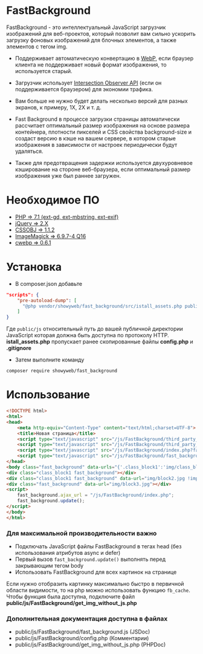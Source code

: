 # FastBackground
FastBackground - это интеллектуальный JavaScript загрузчик изображений для веб-проектов, который позволит вам сильно ускорить загрузку фоновых изображений для блочных элементов, а также элементов с тегом img. 
- Поддерживает автоматическую конвертацию в [WebP](https://developers.google.com/speed/webp/), если браузер клиента не поддерживает новый формат изображения, то используется старый.

- Загрузчик использует [Intersection Observer API](https://developer.mozilla.org/ru/docs/Web/API/Intersection_Observer_API) (если он поддерживается браузером) для экономии трафика.
 - Вам больше не нужно будет делать несколько версий для разных экранов, к примеру, 1X, 2X и т. д. 
 - Fast Background в процессе загрузки страницы автоматически рассчитает оптимальный размер изображения на основе размера контейнера, плотности пикселей и CSS свойства background-size и создаст версию в кэше на вашем сервере, в котором старые изображения в зависимости от настроек периодически будут удаляться. 
 - Также для предотвращения задержки используется двухуровневое кэширование на стороне веб-браузера, если оптимальный размер изображения уже был раннее загружен.
# Необходимое  ПО
 - [PHP => 7.1 (ext-gd, ext-mbstring, ext-exif)](http://php.net/) 
 - [jQuery => 2.X](https://jquery.com/)
 - [CSSOBJ  => 1.1.2](https://github.com/cssobj/cssobj#cssobj-) 
 - [ImageMagick => 6.9.7-4 Q16](http://www.imagemagick.org)
 - [cwebp => 0.6.1](https://developers.google.com/speed/webp/docs/cwebp)
# Установка
- В composer.json добавьте
```json
"scripts": {
    "pre-autoload-dump": [
      "@php vendor/showyweb/fast_background/src/istall_assets.php public/js"
    ]
}
```
Где `public/js` относительный путь до вашей публичной директории JavaScript которая должна быть доступна по протоколу HTTP. **istall_assets.php** пропускает ранее скопированные файлы **config.php** и **.gitignore**

- Затем выполните команду
```shell
composer require showyweb/fast_background
```

# Использование
```html
<!DOCTYPE html>
<html>
<head>
    <meta http-equiv="Content-Type" content="text/html;charset=UTF-8">
    <title>Новая страница</title>
    <script type="text/javascript" src="/js/FastBackground/third_party_libs/jquery-3.2.1.min.js"></script>
    <script type="text/javascript" src="/js/FastBackground/third_party_libs/cssobj/cssobj.min.js"></script>
    <script type="text/javascript" src="/js/FastBackground/index.php?fast_background=fc_script"></script>
    <script type="text/javascript" src="/js/FastBackground/fast_background.min.js"></script>
</head>
<body class="fast_background" data-urls="{'.class_block1':'img/class_block1.jpg'}">
<div class="class_block1 fast_background"></div>
<div class="class_block1 fast_background" data-url="img/block2.jpg !important"></div>
<div class="fast_background" data-url="img/block3.jpg"></div>
<script>
    fast_background.ajax_url = "/js/FastBackground/index.php";
    fast_background.update();
</script>
</body>
</html>
```
### Для максимальной производительности важно
- Подключать JavaScript файлы FastBackground в тегах head (без использования атрибутов async и defer)
- Первый вызов `fast_background.update()` выполнять перед закрывающим тегом body
- Использовать FastBackground для всех картинок на странице

Если нужно отобразить картинку максимально быстро в первичной области видимости, то на php можно использовать функцию `fb_cache`. Чтобы функция была доступна, подключите файл **public/js/FastBackground/get_img_without_js.php** 

### Дополнительная документация доступна в файлах
 - public/js/FastBackground/fast_background.js (JSDoc)
 - public/js/FastBackground/config.php (Комментарии)
 - public/js/FastBackground/get_img_without_js.php (PHPDoc)
